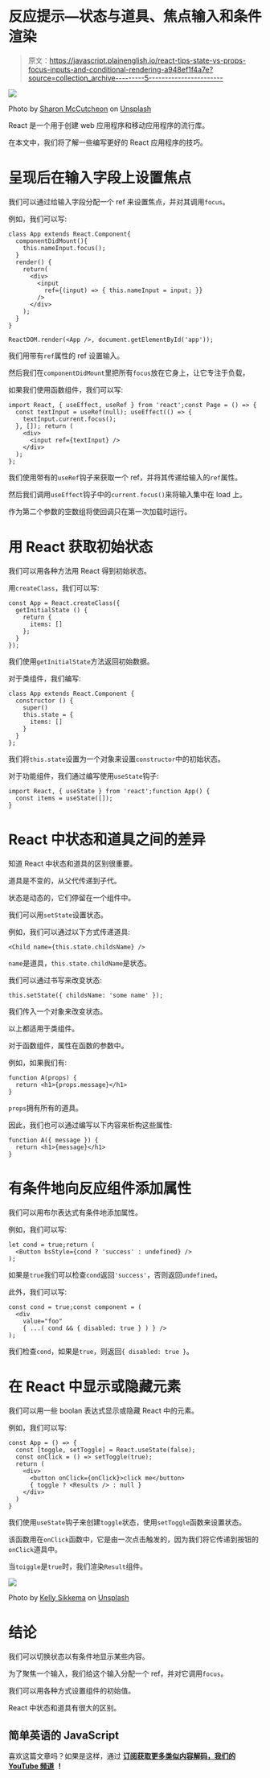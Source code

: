 # 反应提示—状态与道具、焦点输入和条件渲染

> 原文：<https://javascript.plainenglish.io/react-tips-state-vs-props-focus-inputs-and-conditional-rendering-a948ef1f4a7e?source=collection_archive---------5----------------------->

![](img/682f0176b648c68a4e3de3e575dbf28f.png)

Photo by [Sharon McCutcheon](https://unsplash.com/@sharonmccutcheon?utm_source=medium&utm_medium=referral) on [Unsplash](https://unsplash.com?utm_source=medium&utm_medium=referral)

React 是一个用于创建 web 应用程序和移动应用程序的流行库。

在本文中，我们将了解一些编写更好的 React 应用程序的技巧。

# 呈现后在输入字段上设置焦点

我们可以通过给输入字段分配一个 ref 来设置焦点，并对其调用`focus`。

例如，我们可以写:

```
class App extends React.Component{
  componentDidMount(){
    this.nameInput.focus();
  }
  render() {
    return(
      <div>
        <input 
          ref={(input) => { this.nameInput = input; }} 
        />
      </div>
    );
  }
}

ReactDOM.render(<App />, document.getElementById('app'));
```

我们用带有`ref`属性的 ref 设置输入。

然后我们在`componentDidMount`里把所有`focus`放在它身上，让它专注于负载，

如果我们使用函数组件，我们可以写:

```
import React, { useEffect, useRef } from 'react';const Page = () => {
  const textInput = useRef(null); useEffect(() => {
    textInput.current.focus();
  }, []); return (
    <div>
      <input ref={textInput} />
    </div>
  );
};
```

我们使用带有的`useRef`钩子来获取一个 ref，并将其传递给输入的`ref`属性。

然后我们调用`useEffect`钩子中的`current.focus()`来将输入集中在 load 上。

作为第二个参数的空数组将使回调只在第一次加载时运行。

# 用 React 获取初始状态

我们可以用各种方法用 React 得到初始状态。

用`createClass`，我们可以写:

```
const App = React.createClass({ 
  getInitialState () { 
    return {
      items: []
    }; 
  }
});
```

我们使用`getInitialState`方法返回初始数据。

对于类组件，我们编写:

```
class App extends React.Component {
  constructor () {
    super()
    this.state = {
      items: []
    }
  }
};
```

我们将`this.state`设置为一个对象来设置`constructor`中的初始状态。

对于功能组件，我们通过编写使用`useState`钩子:

```
import React, { useState } from 'react';function App() {
  const items = useState([]);
}
```

# React 中状态和道具之间的差异

知道 React 中状态和道具的区别很重要。

道具是不变的，从父代传递到子代。

状态是动态的，它们停留在一个组件中。

我们可以用`setState`设置状态。

例如，我们可以通过以下方式传递道具:

```
<Child name={this.state.childsName} />
```

`name`是道具，`this.state.childName`是状态。

我们可以通过书写来改变状态:

```
this.setState({ childsName: 'some name' });
```

我们传入一个对象来改变状态。

以上都适用于类组件。

对于函数组件，属性在函数的参数中。

例如，如果我们有:

```
function A(props) {
  return <h1>{props.message}</h1>
}
```

`props`拥有所有的道具。

因此，我们也可以通过编写以下内容来析构这些属性:

```
function A({ message }) {
  return <h1>{message}</h1>
}
```

# 有条件地向反应组件添加属性

我们可以用布尔表达式有条件地添加属性。

例如，我们可以写:

```
let cond = true;return (
  <Button bsStyle={cond ? 'success' : undefined} />
);
```

如果是`true`我们可以检查`cond`返回`'success'`，否则返回`undefined`。

此外，我们可以写:

```
const cond = true;const component = (
  <div
    value="foo"
    { ...( cond && { disabled: true } ) } />
);
```

我们检查`cond`，如果是`true`，则返回`{ disabled: true }`。

# 在 React 中显示或隐藏元素

我们可以用一些 boolan 表达式显示或隐藏 React 中的元素。

例如，我们可以写:

```
const App = () => {
  const [toggle, setToggle] = React.useState(false);
  const onClick = () => setToggle(true);
  return (
    <div>
      <button onClick={onClick}>click me</button>
      { toggle ? <Results /> : null }
    </div>
  )
}
```

我们使用`useState`钩子来创建`toggle`状态，使用`setToggle`函数来设置状态。

该函数用在`onClick`函数中，它是由一次点击触发的，因为我们将它传递到按钮的`onClick`道具中。

当`toiggle`是`true`时，我们渲染`Result`组件。

![](img/4104af65aa8c064c7d06ea5b1ea3e706.png)

Photo by [Kelly Sikkema](https://unsplash.com/@kellysikkema?utm_source=medium&utm_medium=referral) on [Unsplash](https://unsplash.com?utm_source=medium&utm_medium=referral)

# 结论

我们可以切换状态以有条件地显示某些内容。

为了聚焦一个输入，我们给这个输入分配一个 ref，并对它调用`focus`。

我们可以用各种方式设置组件的初始值。

React 中状态和道具有很大的区别。

## 简单英语的 JavaScript

喜欢这篇文章吗？如果是这样，通过 [**订阅获取更多类似内容解码，我们的 YouTube 频道**](https://www.youtube.com/channel/UCtipWUghju290NWcn8jhyAw) **！**